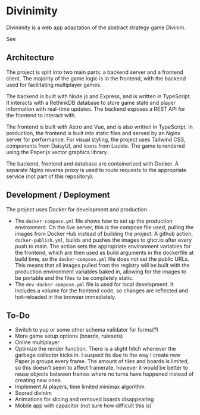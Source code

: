 # Divinimity

Divinimity is a web app adaptation of the abstract strategy game Divinim.

See

## Architecture

The project is split into two main parts: a backend server and a frontend
client. The majority of the game logic is in the frontend, with the backend
used for facilitating multiplayer games.

The backend is built with Node.js and Express, and is written in TypeScript. It
interacts with a RethinkDB database to store game state and player information
with real-time updates. The backend exposes a REST API for the frontend to
interact with.

The frontend is built with Astro and Vue, and is also written in TypeScript. In
production, the frontend is built into static files and served by an Nginx
server for performance. For visual styling, the project uses Tailwind CSS,
components from DaisyUI, and icons from Lucide. The game is rendered using the
Paper.js vector graphics library.

The backend, frontend and database are containerized with Docker. A separate
Nginx reverse proxy is used to route requests to the appropriate service (not
part of this repository).

## Development / Deployment

The project uses Docker for development and production.

- The `docker-compose.yml` file shows how to set up the production environment.
  On the live server, this is the compose file used, pulling the images from
  Docker Hub instead of building the project. A github action,
  `docker-publish.yml`, builds and pushes the images to ghcr.io after every push
  to main. The action sets the appropriate environment variables for the
  frontend, which are then used as build arguments in the dockerfile at build
  time, so the `docker-compose.yml` file does not set the public URLs. This
  means that all images pulled from the registry will be built with the
  production environment variables baked in, allowing for the images to be
  portable and the files to be completely static.
- The `dev-docker-compose.yml` file is used for local development. It includes a
  volume for the frontend code, so changes are reflected and hot-reloaded in the
  browser immediately.

## To-Do

- Switch to yup or some other schema validator for forms(?)
- More game setup options (boards, rulesets)
- Online multiplayer
- Optimize the render function. There is a slight hitch whenever the garbage
  collector kicks in. I suspect its due to the way I create new Paper.js groups
  every frame. The amount of tiles and boards is limited, so this doesn't seem
  to affect framerate, however it would be better to reuse objects between
  frames where no turns have happened instead of creating new ones.
- Implement AI players, time limited minimax algorithm
- Scored divinim
- Animations for slicing and removed boards disappearing
- Mobile app with capacitor (not sure how difficult this is)
